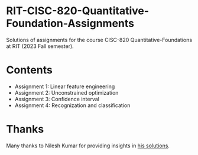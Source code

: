 # RIT-CISC-820-Quantitative-Foundation-Assignments

Solutions of assignments for the course CISC-820 Quantitative-Foundations at RIT (2023 Fall semester). 

# Contents

* Assignment 1: Linear feature engineering
* Assignment 2: Unconstrained optimization
* Assignment 3: Confidence interval
* Assignment 4: Recognization and classification

# Thanks

Many thanks to Nilesh Kumar for providing insights in [his solutions](https://github.com/aizazulhaq/CISC-820-Quantitative-Foundations-RIT-Assignments/tree/master).
